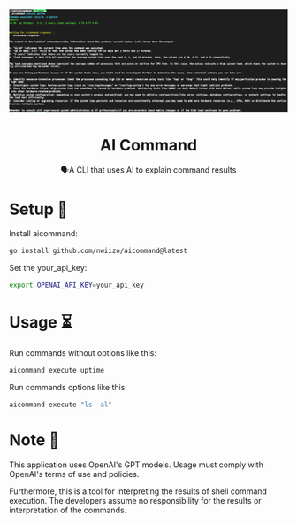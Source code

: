 <div align="center">
  <div>
    <img src=".github/screenshot01.png" alt="AI Commits"/>
    <h1 align="center">AI Command</h1>
  </div>
  <div>
    🗣A CLI that uses AI to explain command results
  </div>

</div>


# Setup 🔧
Install aicommand:
```bash
go install github.com/nwiizo/aicommand@latest
```

Set the your_api_key:
```bash
export OPENAI_API_KEY=your_api_key
```

# Usage ⏳
Run commands without options like this:
```bash
aicommand execute uptime
```

Run commands options like this:
```bash
aicommand execute "ls -al"
```

# Note 📝
This application uses OpenAI's GPT models. Usage must comply with OpenAI's terms of use and policies.

Furthermore, this is a tool for interpreting the results of shell command execution. The developers assume no responsibility for the results or interpretation of the commands.
